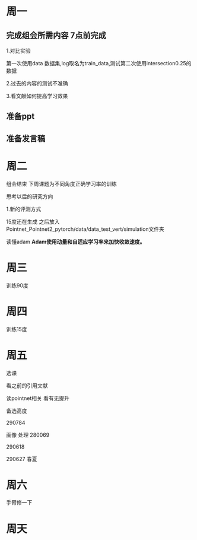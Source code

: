 # 周一
## 完成组会所需内容 7点前完成
1.对比实验

第一次使用data 数据集,log取名为train_data,测试第二次使用intersection0.25的数据



2.过去的内容的测试不准确

3.看文献如何提高学习效果

## 准备ppt

## 准备发言稿

# 周二
组会结束 下周课题为不同角度正确学习率的训练

思考以后的研究方向

1.新的评测方式

15度还在生成 之后放入Pointnet_Pointnet2_pytorch/data/data_test_vert/simulation文件夹

读懂adam **Adam使用动量和自适应学习率来加快收敛速度。**

# 周三
训练90度


# 周四
训练15度

# 周五
选课

看之前的引用文献

读pointnet相关 看有无提升

备选高度

290784      


画像 处理 280069


290618


290627 春夏


# 周六
手臂修一下

# 周天